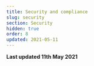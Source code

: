 ```yaml
---
title: Security and compliance
slug: security
section: Security
hidden: true
order: 8
updated: 2021-05-11
---
```


**Last updated 11th May 2021**

